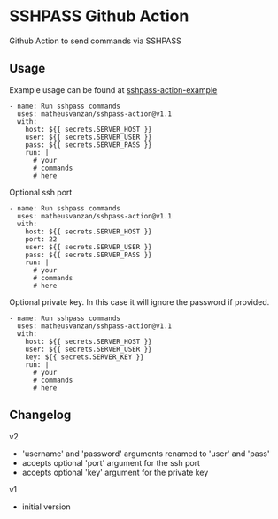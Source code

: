# SSHPASS Github Action

Github Action to send commands via SSHPASS


## Usage

Example usage can be found at [sshpass-action-example](https://github.com/matheusvanzan/sshpass-action-example)

```
- name: Run sshpass commands
  uses: matheusvanzan/sshpass-action@v1.1
  with:
    host: ${{ secrets.SERVER_HOST }}
    user: ${{ secrets.SERVER_USER }}
    pass: ${{ secrets.SERVER_PASS }}
    run: |
      # your 
      # commands
      # here
```

Optional ssh port

```
- name: Run sshpass commands
  uses: matheusvanzan/sshpass-action@v1.1
  with:
    host: ${{ secrets.SERVER_HOST }}
    port: 22
    user: ${{ secrets.SERVER_USER }}
    pass: ${{ secrets.SERVER_PASS }}
    run: |
      # your 
      # commands
      # here
```

Optional private key. In this case it will ignore the password if provided.

```
- name: Run sshpass commands
  uses: matheusvanzan/sshpass-action@v1.1
  with:
    host: ${{ secrets.SERVER_HOST }}
    user: ${{ secrets.SERVER_USER }}
    key: ${{ secrets.SERVER_KEY }}
    run: |
      # your 
      # commands
      # here
```

## Changelog

v2
- 'username' and 'password' arguments renamed to 'user' and 'pass'
- accepts optional 'port' argument for the ssh port
- accepts optional 'key' argument for the private key

v1
- initial version